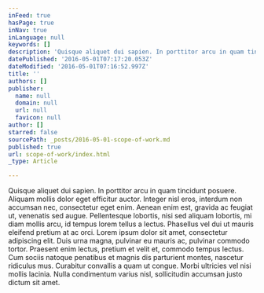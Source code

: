 ```yaml
---
inFeed: true
hasPage: true
inNav: true
inLanguage: null
keywords: []
description: 'Quisque aliquet dui sapien. In porttitor arcu in quam tincidunt posuere. Aliquam mollis dolor eget efficitur auctor. Integer nisl eros, interdum non accumsan nec, consectetur eget enim. Aenean enim est, gravida ac feugiat ut, venenatis sed augue. Pellentesque lobortis, nisi sed aliquam lobortis, mi diam mollis arcu, id tempus lorem tellus a lectus. Phasellus vel dui ut mauris eleifend pretium at ac orci. Lorem ipsum dolor sit amet, consectetur adipiscing elit. Duis urna magna, pulvinar eu mauris ac, pulvinar commodo tortor. Praesent enim lectus, pretium et velit et, commodo tempus lectus. Cum sociis natoque penatibus et magnis dis parturient montes, nascetur ridiculus mus. Curabitur convallis a quam ut congue. Morbi ultricies vel nisi mollis lacinia. Nulla condimentum varius nisl, sollicitudin accumsan justo dictum sit amet.'
datePublished: '2016-05-01T07:17:20.053Z'
dateModified: '2016-05-01T07:16:52.997Z'
title: ''
authors: []
publisher:
  name: null
  domain: null
  url: null
  favicon: null
author: []
starred: false
sourcePath: _posts/2016-05-01-scope-of-work.md
published: true
url: scope-of-work/index.html
_type: Article

---
```

Quisque aliquet dui sapien. In porttitor arcu in quam tincidunt posuere. Aliquam mollis dolor eget efficitur auctor. Integer nisl eros, interdum non accumsan nec, consectetur eget enim. Aenean enim est, gravida ac feugiat ut, venenatis sed augue. Pellentesque lobortis, nisi sed aliquam lobortis, mi diam mollis arcu, id tempus lorem tellus a lectus. Phasellus vel dui ut mauris eleifend pretium at ac orci. Lorem ipsum dolor sit amet, consectetur adipiscing elit. Duis urna magna, pulvinar eu mauris ac, pulvinar commodo tortor. Praesent enim lectus, pretium et velit et, commodo tempus lectus. Cum sociis natoque penatibus et magnis dis parturient montes, nascetur ridiculus mus. Curabitur convallis a quam ut congue. Morbi ultricies vel nisi mollis lacinia. Nulla condimentum varius nisl, sollicitudin accumsan justo dictum sit amet.